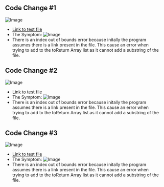## Code Change #1
![Image](https://www.linkpicture.com/q/Screen-Shot-2022-04-08-at-11.00.09-AM.png)
* [Link to test file](https://github.com/SathyaVen/markdown-parser/blob/main/test.md)
* The Symptom: ![Image](https://www.linkpicture.com/q/Screen-Shot-2022-04-08-at-11.00.09-AM.png)
* There is an index out of bounds error because initally the program assumes there is a link present in the file. This cause an error when trying to add to the toReturn Array list as it cannot add a substring of the file. 

## Code Change #2
![Image](https://www.linkpicture.com/q/Screen-Shot-2022-04-08-at-11.00.09-AM.png)
* [Link to test file](https://github.com/SathyaVen/markdown-parser/blob/main/test.md)
* The Symptom: ![Image](https://www.linkpicture.com/q/Screen-Shot-2022-04-08-at-11.00.09-AM.png)
* There is an index out of bounds error because initally the program assumes there is a link present in the file. This cause an error when trying to add to the toReturn Array list as it cannot add a substring of the file.

## Code Change #3
![Image](https://www.linkpicture.com/q/Screen-Shot-2022-04-08-at-11.00.09-AM.png)
* [Link to test file](https://github.com/SathyaVen/markdown-parser/blob/main/test.md)
* The Symptom: ![Image](https://www.linkpicture.com/q/Screen-Shot-2022-04-08-at-11.00.09-AM.png)
* There is an index out of bounds error because initally the program assumes there is a link present in the file. This cause an error when trying to add to the toReturn Array list as it cannot add a substring of the file. 





